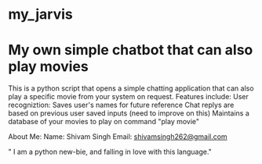 my_jarvis
=========

My own simple chatbot that can also play movies
==========
This is a python script that opens a simple chatting application that can also play a specific movie from your system on request. Features include:
User recogniztion: Saves user's names for future reference
Chat replys are based on previous user saved inputs (need to improve on this)
Maintains a database of your movies to play on command "play movie"

About Me:
Name: Shivam Singh
Email: shivamsingh262@gmail.com

" I am a python new-bie, and falling in love with this language."
